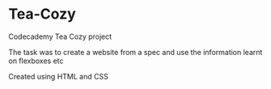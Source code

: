 # Tea-Cozy
Codecademy Tea Cozy project

The task was to create a website from a spec and use the information learnt on flexboxes etc

Created using HTML and CSS
